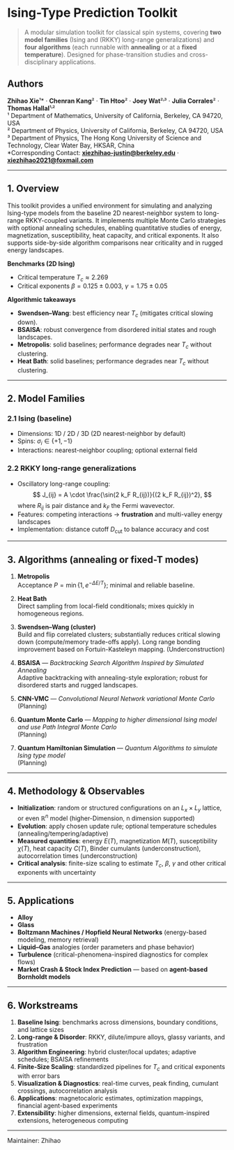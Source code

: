 # Ising-Type Prediction Toolkit

> A modular simulation toolkit for classical spin systems, covering **two model families** (Ising and (RKKY) long-range generalizations) and **four algorithms** (each runnable with **annealing** or at a **fixed temperature**). Designed for phase-transition studies and cross-disciplinary applications.

## Authors

**Zhihao Xie**¹\* · **Chenran Kang**² · **Tin Htoo**² · **Joey Wat**²˒³ · **Julia Corrales**² · **Thomas Hallal**¹˒²  
¹ Department of Mathematics, University of California, Berkeley, CA 94720, USA  
² Department of Physics, University of California, Berkeley, CA 94720, USA  
³ Department of Physics, The Hong Kong University of Science and Technology, Clear Water Bay, HKSAR, China  
\*Corresponding Contact: **xiezhihao-justin@berkeley.edu** · **xiezhihao2021@foxmail.com**

---

## 1. Overview

This toolkit provides a unified environment for simulating and analyzing Ising-type models from the baseline 2D nearest-neighbor system to long-range RKKY-coupled variants. It implements multiple Monte Carlo strategies with optional annealing schedules, enabling quantitative studies of energy, magnetization, susceptibility, heat capacity, and critical exponents. It also supports side-by-side algorithm comparisons near criticality and in rugged energy landscapes.

**Benchmarks (2D Ising)**  
- Critical temperature $T_c \approx 2.269$ 
- Critical exponents $\beta = 0.125 \pm 0.003$, $\gamma = 1.75 \pm 0.05$



**Algorithmic takeaways**  
- **Swendsen–Wang**: best efficiency near $T_c$ (mitigates critical slowing down).  
- **BSAISA**: robust convergence from disordered initial states and rough landscapes.  
- **Metropolis**: solid baselines; performance degrades near $T_c$ without clustering.
- **Heat Bath**: solid baselines; performance degrades near $T_c$ without clustering.

---

## 2. Model Families

### 2.1 Ising (baseline)
- Dimensions: 1D / 2D / 3D (2D nearest-neighbor by default)  
- Spins: $\sigma_i \in \{+1, -1\}$  
- Interactions: nearest-neighbor coupling; optional external field

### 2.2 RKKY long-range generalizations
- Oscillatory long-range coupling:
  $$
  J_{ij} = A \cdot \frac{\sin(2 k_F R_{ij})}{(2 k_F R_{ij})^2},
  $$
  where $R_{ij}$ is pair distance and $k_F$ the Fermi wavevector.  
- Features: competing interactions → **frustration** and multi-valley energy landscapes  
- Implementation: distance cutoff $D_{\text{cut}}$ to balance accuracy and cost

---

## 3. Algorithms (annealing or fixed-T modes)

1. **Metropolis**  
   Acceptance $P = \min\{1, e^{-\Delta E/T}\}$; minimal and reliable baseline.

2. **Heat Bath**  
   Direct sampling from local-field conditionals; mixes quickly in homogeneous regions.

3. **Swendsen–Wang (cluster)**  
   Build and flip correlated clusters; substantially reduces critical slowing down (compute/memory trade-offs apply).
   Long range bonding improvement based on Fortuin-Kasteleyn mapping. (Underconstruction)

5. **BSAISA** — *Backtracking Search Algorithm Inspired by Simulated Annealing*  
   Adaptive backtracking with annealing-style exploration; robust for disordered starts and rugged landscapes.

6. **CNN-VMC** — *Convolutional Neural Network variational Monte Carlo*  
   (Planning)

5. **Quantum Monte Carlo** — *Mapping to higher dimensional Ising model and use Path Integral Monte Carlo*  
   (Planning)

6. **Quantum Hamiltonian Simulation** — *Quantum Algorithms to simulate Ising type model*  
   (Planning)


---

## 4. Methodology & Observables

- **Initialization**: random or structured configurations on an $L_x \times L_y$ lattice, or even $\mathbb{R}^n$ model (higher-Dimension, n dimension supported)  
- **Evolution**: apply chosen update rule; optional temperature schedules (annealing/tempering/adaptive)  
- **Measured quantities**: energy $E(T)$, magnetization $M(T)$, susceptibility $\chi(T)$, heat capacity $C(T)$, Binder cumulants (underconstruction), autocorrelation times (underconstruction)  
- **Critical analysis**: finite-size scaling to estimate $T_c$, $\beta$, $\gamma$ and other critical exponents with uncertainty

---

## 5. Applications
- **Alloy**
- **Glass**
- **Boltzmann Machines / Hopfield Neural Networks** (energy-based modeling, memory retrieval)  
- **Liquid–Gas** analogies (order parameters and phase behavior)  
- **Turbulence** (critical-phenomena-inspired diagnostics for complex flows)  
- **Market Crash & Stock Index Prediction** — based on **agent-based Bornholdt models**

---

## 6. Workstreams

1. **Baseline Ising**: benchmarks across dimensions, boundary conditions, and lattice sizes  
2. **Long-range & Disorder**: RKKY, dilute/impure alloys, glassy variants, and frustration  
3. **Algorithm Engineering**: hybrid cluster/local updates; adaptive schedules; BSAISA refinements  
4. **Finite-Size Scaling**: standardized pipelines for $T_c$ and critical exponents with error bars  
5. **Visualization & Diagnostics**: real-time curves, peak finding, cumulant crossings, autocorrelation analysis  
6. **Applications**: magnetocaloric estimates, optimization mappings, financial agent-based experiments  
7. **Extensibility**: higher dimensions, external fields, quantum-inspired extensions, heterogeneous computing

---

Maintainer: Zhihao
